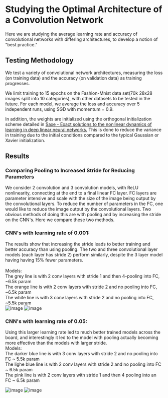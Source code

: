# Studying the Optimal Architecture of a Convolution Network
 
 Here we are studying the average learning rate and accuracy of convolutional networks with differing architectures, to develop a notion of "best practice." 
 
 ## Testing Methodology
 We test a variety of convolutional network architectures, measuring the loss (on training data) and the accuracy (on validation data) as training progresses. 
 
 
 We limit training to 15 epochs on the Fashion-Mnist data set(70k 28x28 images split into 10 categories), with other datasets to be tested in the future. 
 For each model, we average the loss and accuracy over 5 independent runs, using SGD with momentum = 0.9. 
 
 In addition, the weights are initialized using the orthogonal initialization scheme detailed in [Saxe - Exact solutions to the nonlinear dynamics of learning in
deep linear neural networks.](https://arxiv.org/pdf/1312.6120.pdf) This is done to reduce the variance in training due to the initial conditions compared to the typical Gaussian or Xavier initialization. 

## Results
### Comparing Pooling to Increased Stride for Reducing Parameters
We consider 2 convolution and 3 convolution models, with ReLU nonlinearity, connecting at the end to a final linear FC layer. FC layers are parameter intensive and scale with the size of the image being output by the convolutional layers. To reduce the number of parameters in the FC, one would like to reduce the image output by the convolutional layers. Two obvious methods of doing this are with pooling and by increasing the stride on the CNN's. Here we compare these two methods. 

### CNN's with learning rate of 0.001:
The results show that increasing the stride leads to better training and better accuracy than using pooling. The two and three convolutional layer models (each layer has stride 2) perform similarly, despite the 3 layer model having having 15% fewer parameters. <br>
<br>
Models:<br>
The grey line is with 2 conv layers with stride 1 and then 4-pooling into FC, ~6.5k param <br>
The orange line is with 2 conv layers with stride 2 and no pooling into FC, ~6.5k param<br>
The white line is with 3 conv layers with stride 2 and no pooling into FC, ~5.5k param<br>
![image](https://user-images.githubusercontent.com/12636792/230689552-408d9c98-fd87-4016-8850-28519b208476.png)
![image](https://user-images.githubusercontent.com/12636792/230691026-655b5380-1df6-4466-8ae0-76e21f1bfee5.png)


### CNN's with learning rate of 0.05:
Using this larger learning rate led to much better trained models across the board, and interestingly it led to the model with pooling actually becoming more effective than the models with larger stride. <br>
Models: <br>
The darker blue line is with 3 conv layers with stride 2 and no pooling into FC ~ 5.5k param <br>
The lighe blue line is with 2 conv layers with stride 2 and no pooling into FC ~ 6.5k param <br>
The pink line is with 2 conv layers with stride 1 and then 4 pooling into an FC ~ 6.5k param <br>

![image](https://user-images.githubusercontent.com/12636792/230695340-267ad0de-16df-4d0a-a846-c1379e38d296.png)
![image](https://user-images.githubusercontent.com/12636792/230695360-da8179e6-e6c4-4cec-bac8-7118a76c60ce.png)
